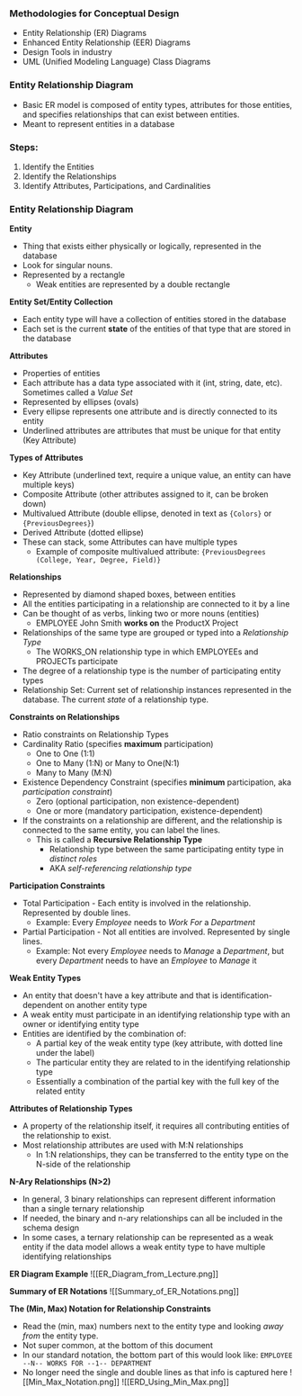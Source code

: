 ### Methodologies for Conceptual Design
 - Entity Relationship (ER) Diagrams
 - Enhanced Entity Relationship (EER) Diagrams
 - Design Tools in industry
 - UML (Unified Modeling Language) Class Diagrams

### Entity Relationship Diagram
 - Basic ER model is composed of entity types, attributes for those entities, and specifies relationships that can exist between entities.
 - Meant to represent entities in a database

### Steps:
 1. Identify the Entities
 2. Identify the Relationships
 3. Identify Attributes, Participations, and Cardinalities

### Entity Relationship Diagram
**Entity**
 - Thing that exists either physically or logically, represented in the database
 - Look for singular nouns.
 - Represented by a rectangle
	 - Weak entities are represented by a double rectangle

**Entity Set/Entity Collection**
 - Each entity type will have a collection of entities stored in the database
 - Each set is the current **state** of the entities of that type that are stored in the database

**Attributes**
 - Properties of entities
 - Each attribute has a data type associated with it (int, string, date, etc). Sometimes called a *Value Set*
 - Represented by ellipses (ovals)
 - Every ellipse represents one attribute and is directly connected to its entity
 - Underlined attributes are attributes that must be unique for that entity (Key Attribute)

**Types of Attributes**
 - Key Attribute (underlined text, require a unique value, an entity can have multiple keys)
 - Composite Attribute (other attributes assigned to it, can be broken down)
 - Multivalued Attribute (double ellipse, denoted in text as `{Colors}` or `{PreviousDegrees}`)
 - Derived Attribute (dotted ellipse)
 - These can stack, some Attributes can have multiple types
	 - Example of composite multivalued attribute: `{PreviousDegrees (College, Year, Degree, Field)}`

**Relationships**
 - Represented by diamond shaped boxes, between entities
 - All the entities participating in a relationship are connected to it by a line
 - Can be thought of as verbs, linking two or more nouns (entities)
	 - EMPLOYEE John Smith **works on** the ProductX Project
 - Relationships of the same type are grouped or typed into a *Relationship Type*
	 - The WORKS_ON relationship type in which EMPLOYEEs and PROJECTs participate
 - The degree of a relationship type is the number of participating entity types
 - Relationship Set: Current set of relationship instances represented in the database. The current *state* of a relationship type.

**Constraints on Relationships**
 - Ratio constraints on Relationship Types
 - Cardinality Ratio (specifies **maximum** participation)
	 - One to One (1:1)
	 - One to Many (1:N) or Many to One(N:1)
	 - Many to Many (M:N)
 - Existence Dependency Constraint (specifies **minimum** participation, aka *participation constraint*)
	 - Zero (optional participation, non existence-dependent)
	 - One or more (mandatory participation, existence-dependent)
 - If the constraints on a relationship are different, and the relationship is connected to the same entity, you can label the lines.
	 - This is called a **Recursive Relationship Type**
		 - Relationship type between the same participating entity type in *distinct roles*
		 - AKA *self-referencing relationship type*

**Participation Constraints**
 - Total Participation - Each entity is involved in the relationship. Represented by double lines.
	 - Example: Every *Employee* needs to *Work For* a *Department*
 - Partial Participation - Not all entities are involved. Represented by single lines.
	 - Example: Not every *Employee* needs to *Manage* a *Department*, but every *Department* needs to have an *Employee* to *Manage* it

**Weak Entity Types**
 - An entity that doesn't have a key attribute and that is identification-dependent on another entity type
 - A weak entity must participate in an identifying relationship type with an owner or identifying entity type
 - Entities are identified by the combination of:
	 - A partial key of the weak entity type (key attribute, with dotted line under the label)
	 - The particular entity they are related to in the identifying relationship type
	 - Essentially a combination of the partial key with the full key of the related entity

**Attributes of Relationship Types**
 - A property of the relationship itself, it requires all contributing entities of the relationship to exist.
 - Most relationship attributes are used with M:N relationships
	 - In 1:N relationships, they can be transferred to the entity type on the N-side of the relationship

**N-Ary Relationships (N>2)**
 - In general, 3 binary relationships can represent different information than a single ternary relationship
 - If needed, the binary and n-ary relationships can all be included in the schema design
 - In some cases, a ternary relationship can be represented as a weak entity if the data model allows a weak entity type to have multiple identifying relationships

**ER Diagram Example**
![[ER_Diagram_from_Lecture.png]]

**Summary of ER Notations**
![[Summary_of_ER_Notations.png]]

**The (Min, Max) Notation for Relationship Constraints**
 - Read the (min, max) numbers next to the entity type and looking *away from* the entity type.
 - Not super common, at the bottom of this document
 - In our standard notation, the bottom part of this would look like:
	 `EMPLOYEE --N-- WORKS FOR --1-- DEPARTMENT`
 - No longer need the single and double lines as that info is captured here
![[Min_Max_Notation.png]]
![[ERD_Using_Min_Max.png]]
